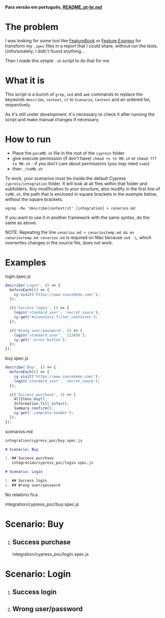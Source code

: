 **Para versão em português, [README_pt-br.md](https://github.com/rodmatola/describe-it-to-markdown/blob/main/README_pt-br.md)**

# The problem

I was looking for some tool like [FeatureBook](https://www.npmjs.com/package/featurebook) or [Feature Express](https://www.npmjs.com/package/feature-express) for transform my `.spec` files in a report that I could share, without run the tests. Unfortunately, I didn't found anything...

Then I made this simple `.sh` script to do that for me.

# What it is

This script is a bunch of `grep`, `sed` and `awk` commands to replace the keywords `describe`, `context`, `it` to `Scenario`, `Context` and an ordered list, respectively.

As it's still under development, it's necessary to check it after running the script and make manual changes if necessary.

# How to run

- Place the `paraMD.sh` file in the root of the `cypress` folder
- give execute permission (if don't have) `chmod +x to MD.sh` or `chmod 777 to MD.sh` - if you don't care about permissions (you may need `sudo`)
- then `./toMD.sh`

To work, your scenarios must be inside the default Cypress `cypress/integration` folder. It will look at all files within that folder and subfolders. Any modification to your structure, also modify in the first line of `toMD.sh`, the path that is enclosed in square brackets in the example below, without the square brackets.

`egrep -Rw 'describe|context|it' [integration] > cenarios.md`

If you want to use it in another framework with the same syntax, do the same as above.

NOTE: Repeating the line `cenarios.md > cenariostemp.md && mv cenariostemp.md cenarios.md` is required on Mac because `sed -i`, which overwrites changes in the source file, does not work.

# Examples

login.spec.js

```javascript
describe('Login', () => {
  beforeEach(() => {
    cy.visit('https://www.saucedemo.com/');
  });

  it('Success login', () => {
    login('standard_user', 'secret_sauce');
    cy.get('#inventory_filter_container');
  });

  it('Wrong user/password', () => {
    login('standard_user', '123456');
    cy.get('.error-button');
  });
});
```

buy.spec.js

```javascript
describe('Buy', () => {
  beforeEach(() => {
    cy.visit('https://www.saucedemo.com/');
    login('standard_user', 'secret_sauce');
  });

  it('Success purchase', () => {
    AllItens.buy();
    Information.fill_infos();
    Summary.confirm();
    cy.get('.complete-header');
  });
});
```

scenarios.md

```markdown
integration/cypress_poc/buy.spec.js

# Scenario: Buy

1. ## Success purchase
   integration/cypress_poc/login.spec.js

# Scenario: Login

1. ## Success login
1. ## Wrong user/password
```

No relatório fica

integration/cypress_poc/buy.spec.js

# Scenario: Buy

1. ## Success purchase
   integration/cypress_poc/login.spec.js

# Scenario: Login

1. ## Success login
1. ## Wrong user/password

